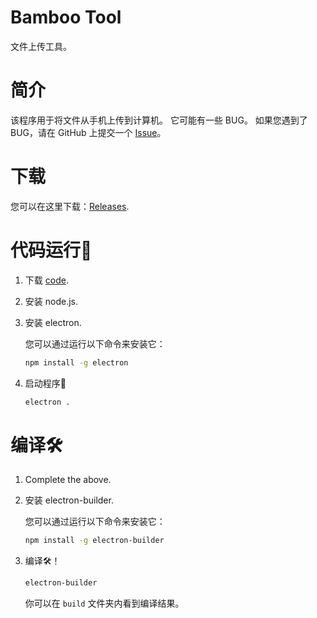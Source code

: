 # Bamboo Tool

文件上传工具。

# 简介
该程序用于将文件从手机上传到计算机。 它可能有一些 BUG。 如果您遇到了BUG，请在 GitHub 上提交一个 [Issue](https://github.com/wifi-left/BambooTool/issues)。 

# 下载
您可以在这里下载：[Releases](https://github.com/wifi-left/BambooTool/releases).

# 代码运行🚀
1. 下载 [code](https://github.com/wifi-left/BambooTool/archive/refs/heads/master.zip).

2. 安装 node.js.

3. 安装 electron.

   您可以通过运行以下命令来安装它： 

   ```bash
   npm install -g electron
   ```

4. 启动程序🚀

   ```bash
   electron .
   ```

# 编译🛠

1. Complete the above.

2. 安装 electron-builder.

   您可以通过运行以下命令来安装它：

   ```bash
   npm install -g electron-builder
   ```

3. 编译🛠！

   ```bash
   electron-builder
   ```
   你可以在 `build` 文件夹内看到编译结果。

   
